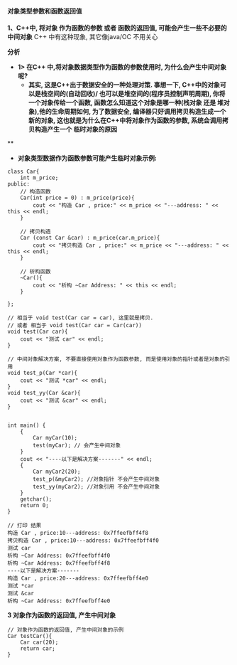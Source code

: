 
#### 对象类型参数和函数返回值


 
**1、C++中, 将对象 作为函数的参数 或者 函数的返回值, 可能会产生一些不必要的中间对象** C++ 中有这种现象, 其它像java/OC 不用关心

**分析**
- **1> 在C++ 中,将对象数据类型作为函数的参数使用时, 为什么会产生中间对象呢?**
    - **其实, 这是C++出于数据安全的一种处理对策. 事想一下, C++中的对象可以是栈空间的(自动回收)/ 也可以是堆空间的(程序员控制声明周期), 你将一个对象传给一个函数, 函数怎么知道这个对象是哪一种(栈对象 还是 堆对象),他的生命周期如何, 为了数据安全, 编译器只好调用拷贝构造生成一个新的对象, 这也就是为什么在C++中将对象作为函数的参数, 系统会调用拷贝构造产生一个 临时对象的原因**

**
- **对象类型数据作为函数参数可能产生临时对象示例:**


```
class Car{
    int m_price;
public:
    // 构造函数
    Car(int price = 0) : m_price(price){
        cout << "构造 Car , price:" << m_price << "---address: " << this << endl;
    }
    
    // 拷贝构造
    Car (const Car &car) : m_price(car.m_price){
        cout << "拷贝构造 Car , price:" << m_price << "---address: " << this << endl;
    }
    
    // 析构函数
    ~Car(){
        cout << "析构 ~Car Address: " << this << endl;
    }
    
};

// 相当于 void test(Car car = car), 这里就是拷贝.
// 或者 相当于 void test(Car car = Car(car))
void test(Car car){
    cout << "测试 car" << endl;
}

// 中间对象解决方案, 不要直接使用对象作为函数参数, 而是使用对象的指针或者是对象的引用
void test_p(Car *car){
    cout << "测试 *car" << endl;
}
void test_yy(Car &car){
    cout << "测试 &car" << endl;
}


int main() {
    {
        Car myCar(10);
        test(myCar); // 会产生中间对象
    }
    cout << "----以下是解决方案-------" << endl;
    {
        Car myCar2(20);
        test_p(&myCar2); //对象指针 不会产生中间对象
        test_yy(myCar2); //对象引用 不会产生中间对象
    }
    getchar();
    return 0;
}

// 打印 结果
构造 Car , price:10---address: 0x7ffeefbff4f8
拷贝构造 Car , price:10---address: 0x7ffeefbff4f0
测试 car
析构 ~Car Address: 0x7ffeefbff4f0
析构 ~Car Address: 0x7ffeefbff4f8
----以下是解决方案-------
构造 Car , price:20---address: 0x7ffeefbff4e0
测试 *car
测试 &car
析构 ~Car Address: 0x7ffeefbff4e0
```


**3 对象作为函数的返回值, 产生中间对象**

```
// 对象作为函数的返回值, 产生中间对象的示例
Car testCar(){
    Car car(20);
    return car;
}
```